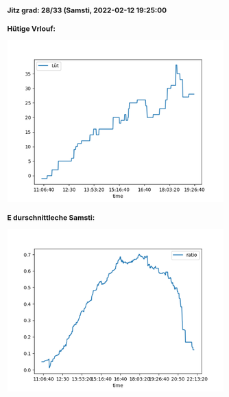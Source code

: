 ### Jitz grad: 28/33 (Samsti, 2022-02-12 19:25:00

### Hütige Vrlouf:
![Graph](Today.png)

### E durschnittleche Samsti:
![Graph](Samsti.png)